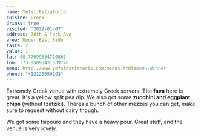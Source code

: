 ```yaml
---
name: Yefsi Estiatorio
cuisine: Greek
drinks: true
visited: "2022-01-07"
address: 78th & York Ave
area: Upper East Side
taste: 2
value: 1
lat: 40.77099664710866
lon: -73.95093431539776
menu: http://www.yefsiestiatorio.com/menus.html#menu-dinner
phone: "+12125350293"
---
```


Extremely Greek venue with extremely Greek servers. The **fava** here is great. It's a yellow split pea dip. We also got some **zucchini and eggplant chips** (without tzatziki). Theres a bunch of other mezzes you can get, make sure to request without dairy though.

We got some tsipouro and they have a heavy pour. Great stuff, and the venue is very lovely.
